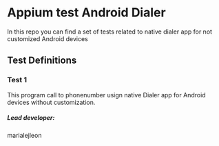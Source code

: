 <h1> Appium test Android Dialer</h1>
In this repo you can find a set of tests related to native dialer app for not customized Android devices 

<h2> Test Definitions </h2>
<h3> Test 1 </h3>
This program call to phonenumber usign native Dialer app for Android devices without customization.


<h5>Lead developer:</h5>

marialejleon
